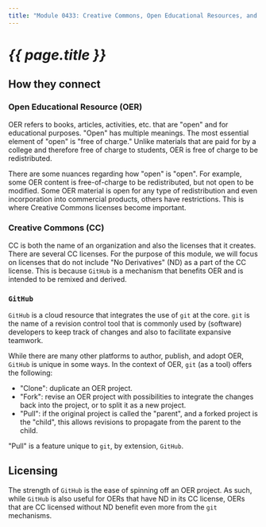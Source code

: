 ```yaml
---
title: "Module 0433: Creative Commons, Open Educational Resources, and GitHub"
---
```


# _{{ page.title }}_

## How they connect

### Open Educational Resource (OER)

OER refers to books, articles, activities, etc. that are "open" and for educational purposes. "Open" has multiple meanings. The most essential element of "open" is "free of charge." Unlike materials that are paid for by a college and therefore free of charge to students, OER is free of charge to be redistributed. 

There are some nuances regarding how "open" is "open". For example, some OER content is free-of-charge to be redistributed, but not open to be modified. Some OER material is open for any type of redistribution and even incorporation into commercial products, others have restrictions. This is where Creative Commons licenses become important.

### Creative Commons (CC)

CC is both the name of an organization and also the licenses that it creates. There are several CC licenses. For the purpose of this module, we will focus on licenses that do not include "No Derivatives" (ND) as a part of the CC license. This is because `GitHub` is a mechanism that benefits OER and is intended to be remixed and derived.

### `GitHub`

`GitHub` is a cloud resource that integrates the use of `git` at the core. `git` is the name of a revision control tool that is commonly used by (software) developers to keep track of changes and also to facilitate expansive teamwork.

While there are many other platforms to author, publish, and adopt OER, `GitHub` is unique in some ways. In the context of OER, `git` (as a tool) offers the following:

* "Clone": duplicate an OER project.
* "Fork": revise an OER project with possibilities to integrate the changes back into the project, or to split it as a new project.
* "Pull": if the original project is called the "parent", and a forked project is the "child", this allows revisions to propagate from the parent to the child.

"Pull" is a feature unique to `git`, by extension, `GitHub`.

## Licensing

The strength of `GitHub` is the ease of spinning off an OER project. As such, while `GitHub` is also useful for OERs that have ND in its CC license, OERs that are CC licensed without ND benefit even more from the `git` mechanisms.
